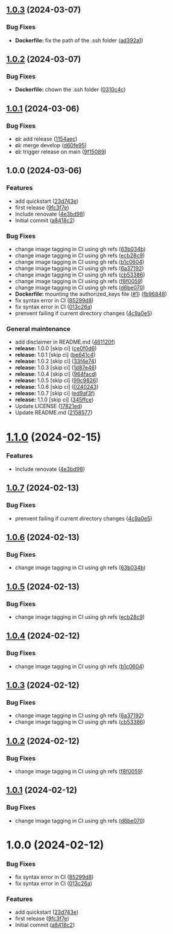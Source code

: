 ## [1.0.3](https://github.com/w4bo/sshd/compare/1.0.2...1.0.3) (2024-03-07)


### Bug Fixes

* **Dockerfile:** fix the path of the .ssh folder ([ad392a1](https://github.com/w4bo/sshd/commit/ad392a15582dff2eb13014c8282c68e85006e97c))

## [1.0.2](https://github.com/w4bo/sshd/compare/1.0.1...1.0.2) (2024-03-07)


### Bug Fixes

* **Dockerfile:** chown the .ssh folder ([0310c4c](https://github.com/w4bo/sshd/commit/0310c4cdd8572c73bce098a20f7dbf244bb07374))

## [1.0.1](https://github.com/w4bo/dev-container/compare/1.0.0...1.0.1) (2024-03-06)


### Bug Fixes

* **ci:** add release ([1154aec](https://github.com/w4bo/dev-container/commit/1154aec7a1a827989c5d687b891cdf377d9ba0fe))
* **ci:** merge develop ([d60fe95](https://github.com/w4bo/dev-container/commit/d60fe95091abde1702f4e0158a51b91faa22fa33))
* **ci:** trigger release on main ([9f15089](https://github.com/w4bo/dev-container/commit/9f1508992cbc1d4c47c123b2e25d28bd982526ed))

## 1.0.0 (2024-03-06)


### Features

* add quickstart ([23d743e](https://github.com/w4bo/dev-container/commit/23d743ec5a81ee4331015dc2d034a92f32d56643))
* first release ([9fc3f7e](https://github.com/w4bo/dev-container/commit/9fc3f7e4ecbceaf5f5d63e05db7d583d21ee4777))
* Include renovate ([4e3bd98](https://github.com/w4bo/dev-container/commit/4e3bd986d699b229aaa51e6195ffeac09f6ca031))
* Initial commit ([a8418c2](https://github.com/w4bo/dev-container/commit/a8418c2ef40059f590e53def596e4ec58472dd41))


### Bug Fixes

* change image tagging in CI using gh refs ([63b034b](https://github.com/w4bo/dev-container/commit/63b034bcfd749e3f1c6ee94545f5c5044bd0e2c1))
* change image tagging in CI using gh refs ([ecb28c9](https://github.com/w4bo/dev-container/commit/ecb28c9db7236c289eceb4fda3e2294aff3f2c1e))
* change image tagging in CI using gh refs ([b1c0604](https://github.com/w4bo/dev-container/commit/b1c060485eae79e9de57e45ce4b91e30fa488771))
* change image tagging in CI using gh refs ([6a37192](https://github.com/w4bo/dev-container/commit/6a371926a52648a7036f39dcfa94cd83a65db3b1))
* change image tagging in CI using gh refs ([cb53386](https://github.com/w4bo/dev-container/commit/cb53386c62cd886b4f1b14ef5ecd9d3ea27b5dea))
* change image tagging in CI using gh refs ([f8f0059](https://github.com/w4bo/dev-container/commit/f8f0059cfa04f2a95a388e18983b383452f8d5ac))
* change image tagging in CI using gh refs ([d6be070](https://github.com/w4bo/dev-container/commit/d6be070096367299ecb81f948163723162090f3e))
* **Dockerfile:** mounting the authorized_keys file ([#1](https://github.com/w4bo/dev-container/issues/1)) ([fb96848](https://github.com/w4bo/dev-container/commit/fb9684879c156d41ab5742bdbf9b14b0b3585f78))
* fix syntax error in CI ([85299d8](https://github.com/w4bo/dev-container/commit/85299d815a777c5ca985cd997909281521d88519))
* fix syntax error in CI ([013c26a](https://github.com/w4bo/dev-container/commit/013c26a04d24f7c52a1dcbc0c47b9ec2cdb0abfa))
* prenvent failing if current directory changes ([4c9a0e5](https://github.com/w4bo/dev-container/commit/4c9a0e577c8069b8cd9d0be3fbefd4d88f71fe3d))


### General maintenance

* add disclaimer in README.md ([461120f](https://github.com/w4bo/dev-container/commit/461120ff39d665bf8928ffccf63435d7b2861ae1))
* **release:** 1.0.0 [skip ci] ([ce0f0d6](https://github.com/w4bo/dev-container/commit/ce0f0d68835afab0bf9ae79a338748ff1e5df3a9))
* **release:** 1.0.1 [skip ci] ([be641c4](https://github.com/w4bo/dev-container/commit/be641c4ff04d57c6f77e4987df2e878f3a039deb))
* **release:** 1.0.2 [skip ci] ([33f4e74](https://github.com/w4bo/dev-container/commit/33f4e74dc81228e770c645284de5ffcc86451aa2))
* **release:** 1.0.3 [skip ci] ([1d87e46](https://github.com/w4bo/dev-container/commit/1d87e4626402ad01f274671ec4f779035c5afd43))
* **release:** 1.0.4 [skip ci] ([964facd](https://github.com/w4bo/dev-container/commit/964facd8a7eddc3cd8cc71c7be2e9bc516d483ae))
* **release:** 1.0.5 [skip ci] ([99c9826](https://github.com/w4bo/dev-container/commit/99c9826f35b6ba07ab22da47e43917886c562b6f))
* **release:** 1.0.6 [skip ci] ([0240243](https://github.com/w4bo/dev-container/commit/0240243a7023e09d748182797950bc1aea8b58c9))
* **release:** 1.0.7 [skip ci] ([ed9af3f](https://github.com/w4bo/dev-container/commit/ed9af3f56e8050efaefc85ce1141b8c3ab1c7892))
* **release:** 1.1.0 [skip ci] ([345ffce](https://github.com/w4bo/dev-container/commit/345ffce2df141141f72b5dfb0bd657ff0679edbc))
* Update LICENSE ([17821ed](https://github.com/w4bo/dev-container/commit/17821ed22abd914936edb6517835afb8b41d034c))
* Update README.md ([2158577](https://github.com/w4bo/dev-container/commit/2158577fc42e9f13be1b1f606767b63e36e4c017))

# [1.1.0](https://github.com/anitvam/dev-container/compare/v1.0.7...v1.1.0) (2024-02-15)


### Features

* Include renovate ([4e3bd98](https://github.com/anitvam/dev-container/commit/4e3bd986d699b229aaa51e6195ffeac09f6ca031))

## [1.0.7](https://github.com/anitvam/dev-container/compare/v1.0.6...v1.0.7) (2024-02-13)


### Bug Fixes

* prenvent failing if current directory changes ([4c9a0e5](https://github.com/anitvam/dev-container/commit/4c9a0e577c8069b8cd9d0be3fbefd4d88f71fe3d))

## [1.0.6](https://github.com/anitvam/dev-container/compare/v1.0.5...v1.0.6) (2024-02-13)


### Bug Fixes

* change image tagging in CI using gh refs ([63b034b](https://github.com/anitvam/dev-container/commit/63b034bcfd749e3f1c6ee94545f5c5044bd0e2c1))

## [1.0.5](https://github.com/anitvam/dev-container/compare/v1.0.4...v1.0.5) (2024-02-13)


### Bug Fixes

* change image tagging in CI using gh refs ([ecb28c9](https://github.com/anitvam/dev-container/commit/ecb28c9db7236c289eceb4fda3e2294aff3f2c1e))

## [1.0.4](https://github.com/anitvam/dev-container/compare/v1.0.3...v1.0.4) (2024-02-12)


### Bug Fixes

* change image tagging in CI using gh refs ([b1c0604](https://github.com/anitvam/dev-container/commit/b1c060485eae79e9de57e45ce4b91e30fa488771))

## [1.0.3](https://github.com/anitvam/dev-container/compare/v1.0.2...v1.0.3) (2024-02-12)


### Bug Fixes

* change image tagging in CI using gh refs ([6a37192](https://github.com/anitvam/dev-container/commit/6a371926a52648a7036f39dcfa94cd83a65db3b1))
* change image tagging in CI using gh refs ([cb53386](https://github.com/anitvam/dev-container/commit/cb53386c62cd886b4f1b14ef5ecd9d3ea27b5dea))

## [1.0.2](https://github.com/anitvam/dev-container/compare/v1.0.1...v1.0.2) (2024-02-12)


### Bug Fixes

* change image tagging in CI using gh refs ([f8f0059](https://github.com/anitvam/dev-container/commit/f8f0059cfa04f2a95a388e18983b383452f8d5ac))

## [1.0.1](https://github.com/anitvam/dev-container/compare/v1.0.0...v1.0.1) (2024-02-12)


### Bug Fixes

* change image tagging in CI using gh refs ([d6be070](https://github.com/anitvam/dev-container/commit/d6be070096367299ecb81f948163723162090f3e))

# 1.0.0 (2024-02-12)


### Bug Fixes

* fix syntax error in CI ([85299d8](https://github.com/anitvam/dev-container/commit/85299d815a777c5ca985cd997909281521d88519))
* fix syntax error in CI ([013c26a](https://github.com/anitvam/dev-container/commit/013c26a04d24f7c52a1dcbc0c47b9ec2cdb0abfa))


### Features

* add quickstart ([23d743e](https://github.com/anitvam/dev-container/commit/23d743ec5a81ee4331015dc2d034a92f32d56643))
* first release ([9fc3f7e](https://github.com/anitvam/dev-container/commit/9fc3f7e4ecbceaf5f5d63e05db7d583d21ee4777))
* Initial commit ([a8418c2](https://github.com/anitvam/dev-container/commit/a8418c2ef40059f590e53def596e4ec58472dd41))
